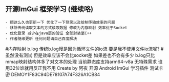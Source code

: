 ## 开源ImGui 框架学习 (继续咯)
    - 搁这么久也更新一下 优化了一下登录以及绘制传输效率的问题
    - 移除传统读取文本的方式读取数据 修改为内存映射 效率优于Socket 
    - 优化登录 减少在java层的验证 全部封装至C++
    - 作者随缘更新 任何问题请自己百度解决

#内存映射 b.log 传统b.log慢是因为循环文件的io流 要是我不使用文件io流呢?
#虽然没有测试 但是效率应该不会比socket差 如果差也不会有多少 b.log只比mmap映射结构体多了对文本的处理
当前静态库支持arm64-v8a 无特殊需求 谁用32位谁就用反正我不用
Create by 阿夜  开源 Android ImGui 学习插件
测试卡密 DEMOY1F83C94DE78107A74F326A1CB84
